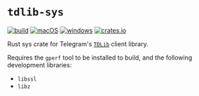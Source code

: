 # `tdlib-sys`

[![build](https://github.com/nuxeh/tdlib-sys/workflows/build/badge.svg)](https://github.com/nuxeh/tdlib-sys/actions?query=branch%3Amaster+event%3Apush+workflow%3Abuild)
[![macOS](https://github.com/nuxeh/tdlib-sys/workflows/macOS/badge.svg)](https://github.com/nuxeh/tdlib-sys/actions?query=branch%3Amaster+event%3Apush+workflow%3AmacOS)
[![windows](https://github.com/nuxeh/tdlib-sys/workflows/windows/badge.svg)](https://github.com/nuxeh/tdlib-sys/actions?query=branch%3Amaster+event%3Apush+workflow%3Awindows)
[![crates.io](https://img.shields.io/crates/v/tdlib-sys)](https://crates.io/crates/tdlib-sys)

Rust sys crate for Telegram's [`TDLib`](https://core.telegram.org/tdlib) client
library.

Requires the `gperf` tool to be installed to build, and the following
development libraries:

 - `libssl`
 - `libz`
